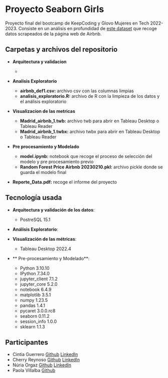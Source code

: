 # Proyecto Seaborn Girls

Proyecto final del bootcamp de KeepCoding y Glovo Mujeres en Tech 2022-2023. Consiste en un análisis en profundidad de [este dataset](https://public.opendatasoft.com/api/explore/v2.1/catalog/datasets/airbnb-listings/exports/csv?lang=en&facet=facet(name%3D%22host_verifications%22%2C%20disjunctive%3Dtrue)&facet=facet(name%3D%22amenities%22%2C%20disjunctive%3Dtrue)&facet=facet(name%3D%22features%22%2C%20disjunctive%3Dtrue)&qv1=(Madrid)&timezone=Europe%2FBerlin&use_labels=true&delimiter=%3B) que recoge datos scrapeados de la página web de Airbnb. 

## Carpetas y archivos del repositorio

* **Arquitectura y validacion**

    * 
* **Analisis Exploratorio**

    * **airbnb_def1.csv:** archivo csv con las columnas limpias
    * **analisis_exploratorio.R:** archivo de R con la limpieza de los datos y el análisis exploratorio
    
* **Visualizacion de las metricas**

    * **Madrid_airbnb_1.twb:** archivo twb para abrir en Tableau Desktop o Tableau Reader
    * **Madrid_airbnb_1.twbx:** archivo twbx para abrir en Tableau Desktop o Tableau Reader
    
* **Pre procesamiento y Modelado**

    * **model.ipynb:** notebook que recoge el proceso de selección del modelo y pre procesamiento previo
    * **Random Forest Price Airbnb 20230210.pkl:** archivo pickle donde se guarda el modelo final
    
* **Reporte_Data.pdf:** recoge el informe del proyecto

## Tecnología usada

* **Arquitectura y validación de los datos**: 
    
    * PostreSQL 15.1
    
* **Análisis Exploratorio**:

    
* **Visualización de las métricas**:

    * Tableau Desktop 2022.4
    
* ** Pre-procesamiento y Modelado**:

    * Python              3.10.10
    * IPython             7.34.0
    * jupyter_client      7.1.2
    * jupyter_core        5.2.0
    * notebook            6.4.9
    * matplotlib          3.5.1
    * numpy               1.23.5
    * pandas              1.4.1
    * pycaret             3.0.0.rc8
    * seaborn             0.11.2
    * session_info        1.0.0
    * sklearn             1.1.3
    
    


## Participantes

* Cintia Guerrero [Github](https://github.com/CintiaGuerrero) [LinkedIn](https://www.linkedin.com/in/cintia-guerrero-tapia-2a6a96139/)
* Cherry Reynoso [Github](https://github.com/CherryRey) [LinkedIn](https://www.linkedin.com/in/cherry-reynoso-974b1b246/)
* Núria Orgaz [Github](https://github.com/mimikyu8) [LinkedIn](https://www.linkedin.com/in/nuria-orgaz-rodriguez/)
* Paola Villalba [Github](https://github.com/Paolavillalb) 

